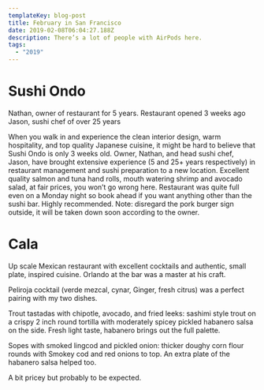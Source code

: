 ```yaml
---
templateKey: blog-post
title: February in San Francisco
date: 2019-02-08T06:04:27.188Z
description: There’s a lot of people with AirPods here.
tags:
  - "2019"
---
```


# Sushi Ondo

Nathan, owner of restaurant for 5 years. Restaurant opened 3 weeks ago
Jason, sushi chef of over 25 years

When you walk in and experience the clean interior design, warm hospitality, and top quality Japanese cuisine, it might be hard to believe that Sushi Ondo is only 3 weeks old. Owner, Nathan, and head sushi chef, Jason, have brought extensive experience (5 and 25+ years respectively) in restaurant management and sushi preparation to a new location. Excellent quality salmon and tuna hand rolls, mouth watering shrimp and avocado salad, at fair prices, you won’t go wrong here. Restaurant was quite full even on a Monday night so book ahead if you want anything other than the sushi bar. Highly recommended. Note: disregard the pork burger sign outside, it will be taken down soon according to the owner.

# Cala

Up scale Mexican restaurant with excellent cocktails and authentic, small plate, inspired cuisine. Orlando at the bar was a master at his craft.

Peliroja cocktail (verde mezcal, cynar, Ginger, fresh citrus) was a perfect pairing with my two dishes.

Trout tastadas with chipotle, avocado, and fried leeks: sashimi style trout on a crispy 2 inch round tortilla with moderately spicey pickled habanero salsa on the side. Fresh light taste, habanero brings out the full palette.

Sopes with smoked lingcod and pickled onion: thicker doughy corn flour rounds with Smokey cod and red onions to top. An extra plate of the habanero salsa helped too.

A bit pricey but probably to be expected.
